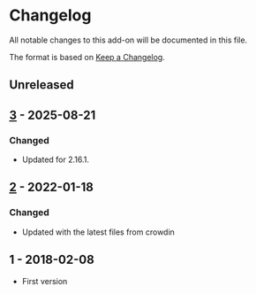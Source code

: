 # Changelog
All notable changes to this add-on will be documented in this file.

The format is based on [Keep a Changelog](https://keepachangelog.com/en/1.0.0/).

## Unreleased


## [3] - 2025-08-21
### Changed
- Updated for 2.16.1.

## [2] - 2022-01-18

### Changed
- Updated with the latest files from crowdin

## 1 - 2018-02-08

- First version

[3]: https://github.com/zaproxy/zap-core-help/releases/help_tr_TR-v3
[2]: https://github.com/zaproxy/zap-core-help/releases/help_tr_TR-v2
